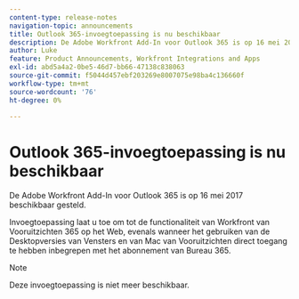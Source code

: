 ```yaml
---
content-type: release-notes
navigation-topic: announcements
title: Outlook 365-invoegtoepassing is nu beschikbaar
description: De Adobe Workfront Add-In voor Outlook 365 is op 16 mei 2017 beschikbaar gesteld.
author: Luke
feature: Product Announcements, Workfront Integrations and Apps
exl-id: abd5a4a2-0be5-46d7-bb66-47138c838063
source-git-commit: f5044d457ebf203269e8007075e98ba4c136660f
workflow-type: tm+mt
source-wordcount: '76'
ht-degree: 0%

---
```


# Outlook 365-invoegtoepassing is nu beschikbaar

De Adobe Workfront Add-In voor Outlook 365 is op 16 mei 2017 beschikbaar gesteld.

Invoegtoepassing laat u toe om tot de functionaliteit van Workfront van Vooruitzichten 365 op het Web, evenals wanneer het gebruiken van de Desktopversies van Vensters en van Mac van Vooruitzichten direct toegang te hebben inbegrepen met het abonnement van Bureau 365.

>[!NOTE]
>
>Deze invoegtoepassing is niet meer beschikbaar.
